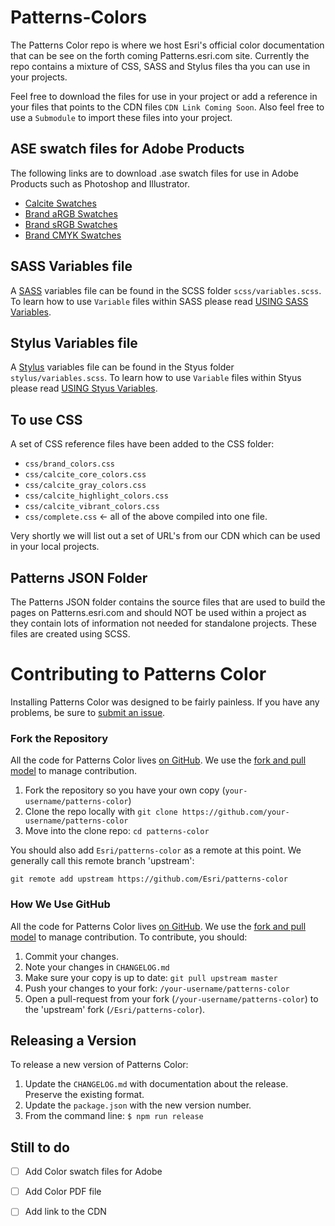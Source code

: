 # Patterns-Colors
The Patterns Color repo is where we host Esri's official color documentation that can be see on the forth coming Patterns.esri.com site.  Currently the repo contains a mixture of CSS, SASS and Stylus files tha you can use in your projects.

Feel free to download the files for use in your project or add a reference in your files that points to the CDN files `CDN Link Coming Soon`.  Also feel free to use a `Submodule` to import these files into your project.

## ASE swatch files for Adobe Products
The following links are to download .ase swatch files for use in Adobe Products such as Photoshop and Illustrator.

- [Calcite Swatches](s3-us-west-1.amazonaws.com/patterns.esri.com/files/color_swatch_files/Calcite%2004-2015.ase)
- [Brand aRGB Swatches](s3-us-west-1.amazonaws.com/patterns.esri.com/files/color_swatch_files/Esri%20Brand%20aRGB%2004-2015.ase)
- [Brand sRGB Swatches](s3-us-west-1.amazonaws.com/patterns.esri.com/files/color_swatch_files/Esri%20Brand%20sRGB%2004-2015.ase)
- [Brand CMYK Swatches](s3-us-west-1.amazonaws.com/patterns.esri.com/files/color_swatch_files/Esri%20Brand%20CMYK%2004-2015.ase)

## SASS Variables file
A [SASS](http://sass-lang.com/) variables file can be found in the SCSS folder `scss/variables.scss`.  To learn how to use `Variable` files within SASS please read [USING SASS Variables](http://sass-lang.com/guide#topic-2).

## Stylus Variables file
A [Stylus](http://learnboost.github.io/stylus/) variables file can be found in the Styus folder `stylus/variables.scss`. To learn how to use `Variable` files within Styus please read [USING Styus Variables](http://learnboost.github.io/stylus/docs/variables.html).

## To use CSS
A set of CSS reference files have been added to the CSS folder:
- `css/brand_colors.css`
- `css/calcite_core_colors.css`
- `css/calcite_gray_colors.css`
- `css/calcite_highlight_colors.css`
- `css/calcite_vibrant_colors.css`
- `css/complete.css`  <- all of the above compiled into one file.

Very shortly we will list out a set of URL's from our CDN which can be used in your local projects.

## Patterns JSON Folder
The Patterns JSON folder contains the source files that are used to build the pages on Patterns.esri.com and should NOT be used within a project as they contain lots of information not needed for standalone projects.  These files are created using SCSS.


# Contributing to Patterns Color

Installing Patterns Color was designed to be fairly painless. If you have any problems, be sure to [submit an issue](https://github.com/Esri/patterns-color/issues/).

### Fork the Repository

All the code for Patterns Color lives [on GitHub](https://github.com/esri/patterns-color). We use the [fork and pull model](https://help.github.com/articles/using-pull-requests/) to manage contribution.

1. Fork the repository so you have your own copy (`your-username/patterns-color`)
2. Clone the repo locally with `git clone https://github.com/your-username/patterns-color`
3. Move into the clone repo:  `cd patterns-color`

You should also add `Esri/patterns-color` as a remote at this point. We generally call this remote branch 'upstream':

```
git remote add upstream https://github.com/Esri/patterns-color
```

### How We Use GitHub

All the code for Patterns Color lives [on GitHub](https://github.com/esri/patterns-color). We use the [fork and pull model](https://help.github.com/articles/using-pull-requests/) to manage contribution. To contribute, you should:

1. Commit your changes.
2. Note your changes in `CHANGELOG.md`
3. Make sure your copy is up to date: `git pull upstream master`
4. Push your changes to your fork: `/your-username/patterns-color`
5. Open a pull-request from your fork (`/your-username/patterns-color`) to the 'upstream' fork (`/Esri/patterns-color`).


## Releasing a Version
To release a new version of Patterns Color:
1. Update the `CHANGELOG.md` with documentation about the release. Preserve the existing format.
2. Update the `package.json` with the new version number.
3. From the command line: `$ npm run release`

## Still to do
- [ ] Add Color swatch files for Adobe
- [ ] Add Color PDF file
- [ ] Add link to the CDN

